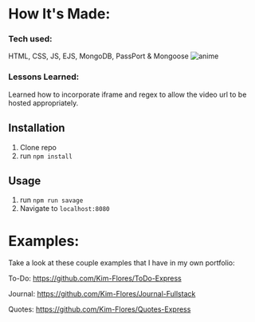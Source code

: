 
# How It's Made:
### Tech used: 
HTML, CSS, JS, EJS, MongoDB, PassPort & Mongoose
![anime](anime1.png)




### Lessons Learned:
Learned how to incorporate iframe and regex to allow the video url to be hosted appropriately.

## Installation

1. Clone repo
2. run `npm install`

## Usage

1. run `npm run savage`
2. Navigate to `localhost:8080`

# Examples:

Take a look at these couple examples that I have in my own portfolio:

To-Do: https://github.com/Kim-Flores/ToDo-Express

Journal: https://github.com/Kim-Flores/Journal-Fullstack

Quotes: https://github.com/Kim-Flores/Quotes-Express
